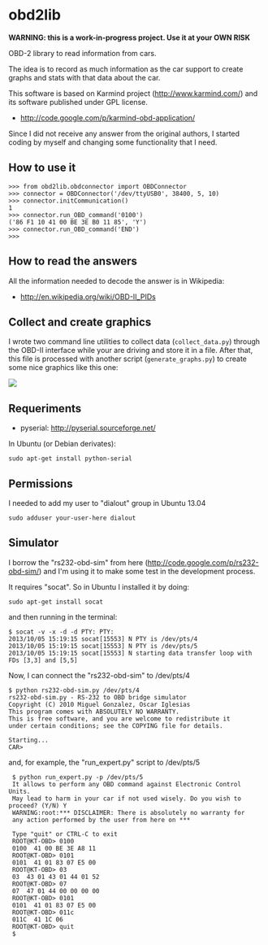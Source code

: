 obd2lib
=======

**WARNING: this is a work-in-progress project. Use it at your OWN RISK**

OBD-2 library to read information from cars.

The idea is to record as much information as the car support to create
graphs and stats with that data about the car.

This software is based on Karmind project (http://www.karmind.com/)
and its software published under GPL license.

 * http://code.google.com/p/karmind-obd-application/

Since I did not receive any answer from the original authors, I
started coding by myself and changing some functionality that I need.


How to use it
-------------

    >>> from obd2lib.obdconnector import OBDConnector
    >>> connector = OBDConnector('/dev/ttyUSB0', 38400, 5, 10)
    >>> connector.initCommunication()
    1
    >>> connector.run_OBD_command('0100')
    ('86 F1 10 41 00 BE 3E B0 11 85', 'Y')
    >>> connector.run_OBD_command('END')
    >>>


How to read the answers
-----------------------

All the information needed to decode the answer is in Wikipedia:

 * http://en.wikipedia.org/wiki/OBD-II_PIDs


Collect and create graphics
---------------------------

I wrote two command line utilities to collect data
(``collect_data.py``) through the OBD-II interface while your are
driving and store it in a file. After that, this file is processed
with another script (``generate_graphs.py``) to create some nice
graphics like this one:

![](http://oi41.tinypic.com/vxlt7n.jpg)


Requeriments
------------

 * pyserial: http://pyserial.sourceforge.net/

In Ubuntu (or Debian derivates):

    sudo apt-get install python-serial


Permissions
-----------

I needed to add my user to "dialout" group in Ubuntu 13.04

    sudo adduser your-user-here dialout


Simulator
---------

I borrow the "rs232-obd-sim" from here
(http://code.google.com/p/rs232-obd-sim/) and I'm using it to make
some test in the development process.

It requires "socat". So in Ubuntu I installed it by doing:

    sudo apt-get install socat

and then running in the terminal:

    $ socat -v -x -d -d PTY: PTY:
    2013/10/05 15:19:15 socat[15553] N PTY is /dev/pts/4
    2013/10/05 15:19:15 socat[15553] N PTY is /dev/pts/5
    2013/10/05 15:19:15 socat[15553] N starting data transfer loop with FDs [3,3] and [5,5]

Now, I can connect the "rs232-obd-sim" to /dev/pts/4

    $ python rs232-obd-sim.py /dev/pts/4
    rs232-obd-sim.py - RS-232 to OBD bridge simulator
    Copyright (C) 2010 Miguel Gonzalez, Oscar Iglesias
    This program comes with ABSOLUTELY NO WARRANTY.
    This is free software, and you are welcome to redistribute it
    under certain conditions; see the COPYING file for details.

    Starting...
    CAR>

and, for example, the "run_expert.py" script to /dev/pts/5

     $ python run_expert.py -p /dev/pts/5
     It allows to perform any OBD command against Electronic Control Units.
     May lead to harm in your car if not used wisely. Do you wish to proceed? (Y/N) Y
     WARNING:root:*** DISCLAIMER: There is absolutely no warranty for
     any action performed by the user from here on ***

     Type "quit" or CTRL-C to exit
     ROOT@KT-OBD> 0100
     0100  41 00 BE 3E A8 11
     ROOT@KT-OBD> 0101
     0101  41 01 83 07 E5 00
     ROOT@KT-OBD> 03
     03  43 01 43 01 44 01 52
     ROOT@KT-OBD> 07
     07  47 01 44 00 00 00 00
     ROOT@KT-OBD> 0101
     0101  41 01 83 07 E5 00
     ROOT@KT-OBD> 011c
     011C  41 1C 06
     ROOT@KT-OBD> quit
     $
